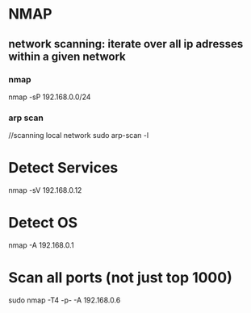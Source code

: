 # NMAP

## network scanning: iterate over all ip adresses within a given network
### nmap
nmap -sP 192.168.0.0/24

### arp scan
//scanning local network
sudo arp-scan -l

# Detect Services
nmap -sV 192.168.0.12

# Detect OS
nmap -A 192.168.0.1

# Scan all ports (not just top 1000)
sudo nmap -T4 -p- -A 192.168.0.6